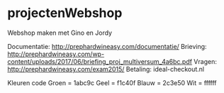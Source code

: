 # projectenWebshop
Webshop maken met Gino en Jordy

Documentatie: http://prephardwineasy.com/documentatie/ 
Brieving: http://prephardwineasy.com/wp-content/uploads/2017/06/briefing_proj_multiversum_4a6bc.pdf 
Vragen: http://prephardwineasy.com/exam2015/ 
Betaling: ideal-checkout.nl


Kleuren code
Groen = 1abc9c
Geel  = f1c40f
Blauw = 2c3e50
Wit   = ffffff
